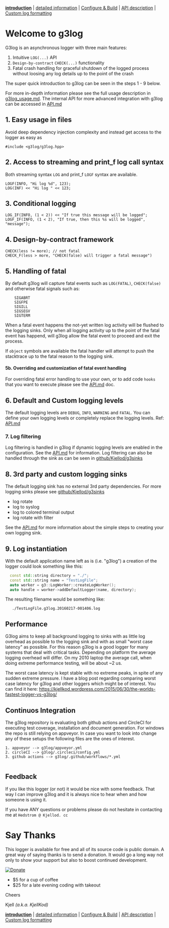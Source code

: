 [**introduction**](index.md) | [detailed information](g3log_usage.md) | [Configure & Build](building.md) | [API description](API.md) | [Custom log formatting](API_custom_formatting.md)


# Welcome to g3log

G3log is an asynchronous logger with three main features: 
1. Intuitive `LOG(...)` API
2. `Design-by-contract` `CHECK(...)` functionality
3. Fatal crash handling for graceful shutdown of the logged process without loosing any log details up to the point of the crash

The super quick introduction to g3log can be seen in the steps 1 - 9 below. 

For more in-depth information please see the full usage description in [g3log_usage.md](g3log_usage.md). The internal API for more advanced integration with g3log can be accessed in [API.md](API.md)

## 1. Easy usage in files
Avoid deep dependency injection complexity and instead get access to the logger as easy as 
```
#include <g3log/g3log.hpp>
``` 


## 2. Access to streaming and print_f log call syntax
Both streaming syntax `LOG` and print_f `LOGF` syntax are available. 

```
LOGF(INFO, "Hi log %d", 123);
LOG(INF) << "Hi log " << 123;

```

## 3. Conditional logging

```
LOG_IF(INFO, (1 < 2)) << "If true this message will be logged";
LOGF_IF(INFO, (1 < 2), "If true, then this %s will be logged", "message");
```

## 4. Design-by-contract framework 
```
CHECK(less != more); // not fatal
CHECK_F(less > more, "CHECK(false) will trigger a fatal message")
```

## 5. Handling of fatal 
By default g3log will capture fatal events such as `LOG(FATAL)`, `CHECK(false)` and otherwise fatal signals such as: 
```
    SIGABRT
    SIGFPE
    SIGILL
    SIGSEGV
    SIGTERM
``` 

When a fatal event happens the not-yet written log activity will be flushed to the logging sinks. Only when all logging activity up to the point of the fatal event has happend, will g3log allow the fatal event to proceed and exit the process. 

If `object` symbols are available the fatal handler will attempt to push the stacktrace up to the fatal reason to the logging sink. 

#### 5b. Overriding and customization of fatal event handling
For overriding fatal error handling to use your own, or to add code `hooks` that you want to execute please see the [API.md](API.md) doc. 

## 6. Default and Custom logging levels
The default logging levels are `DEBUG`, `INFO`, `WARNING` and `FATAL`. You can define your own logging levels or completely replace the logging levels. Ref: [API.md](API.md)


### 7. Log filtering
Log filtering is handled in g3log if dynamic logging levels are enabled
in the configuration. See the [API.md](API.md) for information. Log filtering can also be handled through the sink as can be seen in [github/Kjellod/g3sinks](https://github.com/KjellKod/g3sinks)


## 8. 3rd party and custom logging sinks
The default logging sink has no external 3rd party dependencies. For more logging sinks please see [github/Kjellod/g3sinks](https://github.com/KjellKod/g3sinks)

- log rotate
- log to syslog
- log to colored terminal output
- log rotate with filter

See the [API.md](API.md) for more information about the simple steps to creating your own logging sink.


## 9. Log instantiation 
With the default application name left as is (i.e. "g3log") a creation of the logger could look something like this: 

```cpp
  const std::string directory = "./";
  const std::string name = "TestLogFile";
  auto worker = g3::LogWorker::createLogWorker();
  auto handle = worker->addDefaultLogger(name, directory);
```
The resulting filename would be something like: 
```
   ./TestLogFile.g3log.20160217-001406.log
```

## <a name="performance">Performance</a>
G3log aims to keep all background logging to sinks with as little log overhead as possible to the logging sink and with as small "worst case latency" as possible. For this reason g3log is a good logger for many systems that deal with critical tasks. Depending on platform the average logging overhead will differ. On my 2010 laptop the average call, when doing extreme performance testing, will be about ~2 us.

The worst case latency is kept stable with no extreme peaks, in spite of any sudden extreme pressure.  I have a blog post regarding comparing worst case latency for g3log and other loggers which might be of interest.
You can find it here: https://kjellkod.wordpress.com/2015/06/30/the-worlds-fastest-logger-vs-g3log/


## <a name="continuos_integration">Continuos Integration</a>
The g3log repository is evaluating both github actions and CircleCI for executing test coverage, installation and document generation. For windows the repo is still relying on appveyor.  In case you want to look into change any of these setups the following files are the ones of interest. 
```
1. appveyor --> g3log/appveyor.yml
2. circleCI --> g3log/.circleci/config.yml
3. github actions --> g3log/.github/workflows/*.yml


```


## <a name="feedback">Feedback</a>
If you like this logger (or not) it would be nice with some feedback. That way I can improve g3log and it is always nice to hear when and how someone is using it. 

 If you have ANY questions or problems please do not hesitate in contacting me at 
 `Hedstrom @ Kjellod. cc`

# <a name="say-thanks">Say Thanks</a>
This logger is available for free and all of its source code is public domain.  A great way of saying thanks is to send a donation. It would go a long way not only to show your support but also to boost continued development.

[![Donate](https://img.shields.io/badge/Donate-PayPal-green.svg)](https://www.paypal.me/g3log/25)

* $5 for a cup of coffee
* $25 for a late evening coding with takeout 


Cheers

Kjell *(a.k.a. KjellKod)*

[**introduction**](index.md) | [detailed information](g3log_usage.md) | [Configure & Build](building.md) | [API description](API.md) | [Custom log formatting](API_custom_formatting.md)
